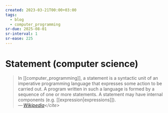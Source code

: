 ```yaml
---
created: 2023-03-21T00:00+03:00
tags:
  - blog
  - computer_programming
sr-due: 2025-08-01
sr-interval: 1
sr-ease: 225
---
```


# Statement (computer science)

> In [[computer_programming]], a statement is a syntactic unit of an imperative programming language that expresses some action to be carried out. A program written in such a language is formed by a sequence of one or more statements. A statement may have internal components (e.g. [[expression|expressions]]).\
> — <cite>[Wikipedia](https://en.wikipedia.org/wiki/Statement_(computer_science))</cite>
